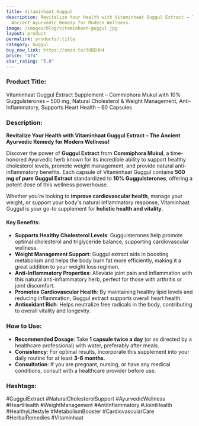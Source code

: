 ```yaml
---
title: Vitaminhaat Guggul
description: Revitalize Your Health with Vitaminhaat Guggul Extract – The
  Ancient Ayurvedic Remedy for Modern Wellness.
image: /images/blog/vitaminhaat-guggul.jpg
layout: product
permalink: products/:title
category: Guggul
buy_now_link: https://amzn.to/3UBEHH4
price: "474"
star_rating: "5.0"
---
```

### Product Title:
Vitaminhaat Guggul Extract Supplement – Commiphora Mukul with 10% Guggulsterones – 500 mg, Natural Cholesterol & Weight Management, Anti-Inflammatory, Supports Heart Health – 60 Capsules

### Description:

**Revitalize Your Health with Vitaminhaat Guggul Extract – The Ancient Ayurvedic Remedy for Modern Wellness!**

Discover the power of **Guggul Extract** from **Commiphora Mukul**, a time-honored Ayurvedic herb known for its incredible ability to support healthy cholesterol levels, promote weight management, and provide natural anti-inflammatory benefits. Each capsule of Vitaminhaat Guggul contains **500 mg of pure Guggul Extract** standardized to **10% Guggulsterones**, offering a potent dose of this wellness powerhouse.

Whether you're looking to **improve cardiovascular health**, manage your weight, or support your body's natural inflammatory response, Vitaminhaat Guggul is your go-to supplement for **holistic health and vitality**. 

#### **Key Benefits:**
- **Supports Healthy Cholesterol Levels**: Guggulsterones help promote optimal cholesterol and triglyceride balance, supporting cardiovascular wellness.
- **Weight Management Support**: Guggul extract aids in boosting metabolism and helps the body burn fat more efficiently, making it a great addition to your weight loss regimen.
- **Anti-Inflammatory Properties**: Alleviate joint pain and inflammation with this natural anti-inflammatory herb, perfect for those with arthritis or joint discomfort.
- **Promotes Cardiovascular Health**: By maintaining healthy lipid levels and reducing inflammation, Guggul extract supports overall heart health.
- **Antioxidant Rich**: Helps neutralize free radicals in the body, contributing to overall vitality and longevity.

### **How to Use:**

- **Recommended Dosage**: Take **1 capsule twice a day** (or as directed by a healthcare professional) with water, preferably after meals.
- **Consistency**: For optimal results, incorporate this supplement into your daily routine for at least **3-6 months**.
- **Consultation**: If you are pregnant, nursing, or have any medical conditions, consult with a healthcare provider before use.

### **Hashtags:**

#GuggulExtract #NaturalCholesterolSupport #AyurvedicWellness #HeartHealth #WeightManagement #AntiInflammatory #JointHealth #HealthyLifestyle #MetabolismBooster #CardiovascularCare #HerbalRemedies #Vitaminhaat
